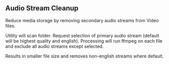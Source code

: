 ## Audio Stream Cleanup
Reduce media storage by removing secondary audio streams from Video files.

Utility will scan folder.
Request selection of primary audio stream (default will be highest quality and english).
Processing will run ffmpeg on each file and exclude all audio streams except selected.

Results in smaller file size and removes non-english streams where default.
